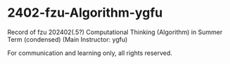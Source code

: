 # 2402-fzu-Algorithm-ygfu

Record of fzu 202402(.5?) Computational Thinking (Algorithm) in Summer Term (condensed) (Main Instructor: ygfu)

For communication and learning only, all rights reserved.
